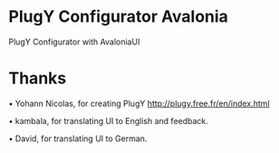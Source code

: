 # PlugY Configurator Avalonia
PlugY Configurator with AvaloniaUI

# Thanks

• Yohann Nicolas, for creating PlugY http://plugy.free.fr/en/index.html

• kambala, for translating UI to English and feedback.

• David, for translating UI to German.
